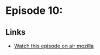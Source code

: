 # Episode 10: 

## Links
* [Watch this episode on air mozilla](https://air.mozilla.org/the-joy-of-coding-mconley-livehacks-on-firefox-episode-10/)
